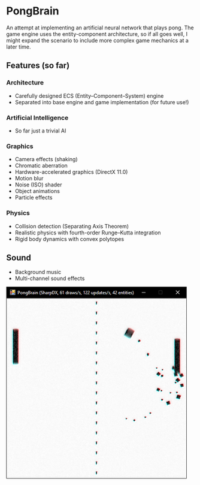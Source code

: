 # PongBrain

An attempt at implementing an artificial neural network that plays pong. The game engine uses the entity-component architecture, so if all goes well, I might expand the scenario to include more complex game mechanics at a later time.

## Features (so far)

### Architecture
* Carefully designed ECS (Entity–Component–System) engine
* Separated into base engine and game implementation (for future use!)

### Artificial Intelligence
* So far just a trivial AI

### Graphics
* Camera effects (shaking)
* Chromatic aberration
* Hardware-accelerated graphics (DirectX 11.0)
* Motion blur
* Noise (ISO) shader
* Object animations
* Particle effects

### Physics
* Collision detection (Separating Axis Theorem)
* Realistic physics with fourth-order Runge–Kutta integration
* Rigid body dynamics with convex polytopes

## Sound
* Background music
* Multi-channel sound effects


![PongBrain in action!](images/Screenshot4.png "PongBrain in action!")
